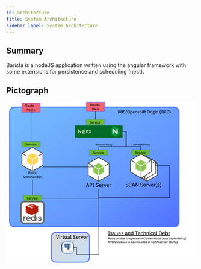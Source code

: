 ```yaml
---
id: architecture
title: System Architecture
sidebar_label: System Architecture
---
```


## Summary
Barista is a nodeJS application written using the angular framework with some extensions for persistence and scheduling (nest).


## Pictograph
![Infrastructure](https://github.com/Optum/barista/raw/master/doc/images/Barista-Infrastructure-small.png)
